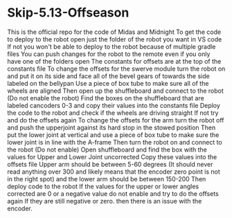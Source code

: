 # Skip-5.13-Offseason
This is the official repo for the code of Midas and Midnight
To get the code to deploy to the robot open just the folder of the robot you want in VS code
If not you won't be able to deploy to the robot because of multiple gradle files
You can push changes for the robot to the remote even if you only have one of the folders open
The constants for offsets are at the top of the constants file
To change the offsets for the swerve module turn the robot on and put it on its side and face all of the bevel gears of towards the side labeled on the bellypan
Use a piece of box tube to make sure all of the wheels are aligned
Then open up the shuffleboard and connect to the robot (Do not enable the robot)
Find the boxes on the shuffleboard that are labeled cancoders 0-3 and copy their values into the constants file
Deploy the code to the robot and check if the wheels are driving straight
If not try and do the offsets again
To change the offsets for the arm turn the robot off and push the upperjoint against its hard stop in the stowed position
Then put the lower joint at vertical and use a piece of box tube to make sure the lower joint is in line with the A-frame
Then turn the robot on and connect to the robot (Do not enable)
Open shuffleboard and find the box with the values for Upper and Lower Joint uncorrected
Copy these values into the offsets file
Upper arm should be between 5-60 degrees (It should never read anything over 300 and likely means that the encoder zero point is not in the right spot) and the lower arm should be between 150-200
Then deploy code to the robot
If the values for the upper or lower angles corrected are 0 or a negative value do not enable and try to do the offsets again
If they are still negative or zero. then there is an issue with the encoder.
